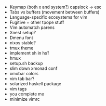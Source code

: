 *   Keymap (both x and system?) capslock -> esc
*   Tabs vs buffers (movement between buffers)
*   Language-specific ecosystems for vim
*   Fugitive + other tpope stuff
*   Vim automatch parens
*   Xnest setup?
*   Dmenu font
*   nixos stable?
*   tmux theme
*   implement sh in hs?
*   hmux
*   setup.sh backup
*   slim down xmonad conf
*   xmobar colors
*   vim tab bar?
*   solarized haskell package
*   vim tags
*   you complete me
*   minimize vimrc
